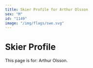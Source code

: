 ```yaml
---
title: Skier Profile for Arthur Olsson
sex: "M"
id: "1149"
image: "/img/flags/swe.svg" 
---
```


# Skier Profile

This page is for: Arthur Olsson.
    
